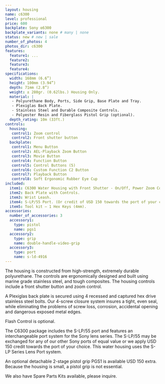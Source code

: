 ```yaml
---
layout: housing
name: c6300
level: professional
price: 600
backplate: Sony α6300
backplate_variants: none # many | none
status: new # new | sale
number_of_photos: 4
photos_dir: c6300
features:
  feature1: ...
  feature2:
  feature3:
  feature4:
specifications:
  width: 168mm (6.6”)
  height: 100mm (3.94”)
  depth: 71mm (2.8”)
  weight: ± 280gr. (0.62lbs.) Housing Only.  
  material: |
   - Polyurethane Body, Ports, Side Grip, Base Plate and Tray.
   - Plexiglas Back Plate.
   - Stainless Steel and Durable Composite Controls.
   - Polyester Resin and Fiberglass Pistol Grip (optional).
  depth_rating: 10m (33ft.)
controls:
  housing:
   control1: Zoom control
   control2: Front shutter button
  backplate:
   control1: Menu Button
   control2: AEL-Playback Zoom Button
   control3: Movie Button
   control4: Function Button
   control5: Control Buttons (5)
   control6: Custom Function C2 Button
   control7: Playback Button
   control8: Soft Ergonomic Rubber Eye Cup
included:
  item1: C6300 Water Housing with Front Shutter - On/Off, Power Zoom Control for selected lenses, C1 Custom Button, Mode Dial, Control Dial and Electronic Cabling.
  item2: Back Plate with Controls.
  item3: Wrist Leash.
  item4: S-LP/55 Port. (Or credit of USD 150 towards the port of your choice).
  item5: Tool kit – 1 Hex Keys (4mm).
accessories:
  number_of_accessories: 3
  accessory1:
    type: pistol
    name: pgs1
  accessory2:
    type: grip
    name: double-handle-video-grip
  accessory3:
    type: port
    name: s-ld-4916
---
```

The housing is constructed from high-strength, extremely durable polyurethane. The controls are ergonomically designed and built using marine grade stainless steel, and tough composites. The housing controls include a front shutter button and zoom control.

A Plexiglas back plate is secured using 4 recessed and captured hex drive stainless steel bolts. Our 4-screw closure system insures a tight, even seal, while eliminating the problems of screw loss, corrosion, accidental opening and dangerous exposed metal edges.

Flash Control is optional.

The C6300 package includes the S-LP/55 port and features an interchangeable port system for the Sony lens series.  The S-LP/55 may be exchanged for any of our other Sony ports of equal value or we apply USD 150 credit towards the port of your choice. This water housing uses the S-LP Series Lens Port system.

An optional detachable 2-stage pistol grip PGS1 is available USD 150 extra. Because the housing is small, a pistol grip is not essential.

We also have Spare Parts Kits available, please inquire.
